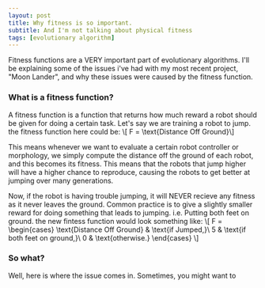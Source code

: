 ```yaml
---
layout: post
title: Why fitness is so important.
subtitle: And I'm not talking about physical fitness
tags: [evolutionary algorithm]
---
```


Fitness functions are a VERY important part of evolutionary algorithms. I'll be explaining some of the issues i've had with my most recent project, "Moon Lander", and why these issues were caused by the fitness function.

### What is a fitness function?
A fitness function is a function that returns how much reward a robot should be given for doing a certain task. Let's say we are training a robot to jump. the fitness function here could be:
\\[ F = \text{Distance Off Ground}\\]

This means whenever we want to evaluate a certain robot controller or morphology, we simply compute the distance off the ground of each robot, and this becomes its fitness. This means that the robots that jump higher will have a higher chance to reproduce, causing the robots to get better at jumping over many generations.

Now, if the robot is having trouble jumping, it will NEVER recieve any fitness as it never leaves the ground. Common practice is to give a slightly smaller reward for doing something that leads to jumping. i.e. Putting both feet on ground. the new fintess function would look something like:
\\[ F = \begin{cases}
        \text{Distance Off Ground} & \text{if Jumped,}\\
        5 & \text{if both feet on ground,}\\
        0 & \text{otherwise.}
        \end{cases}
        \\]


### So what?
Well, here is where the issue comes in. Sometimes, you might want to 

